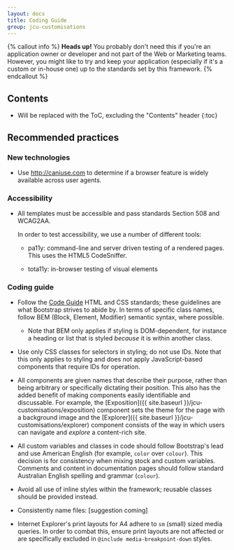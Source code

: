 ```yaml
---
layout: docs
title: Coding Guide
group: jcu-customisations
---
```


{% callout info %}
**Heads up!** You probably don't need this if you're an application owner or
developer and not part of the Web or Marketing teams. However, you might like to
try and keep your application (especially if it's a custom or in-house one) up
to the standards set by this framework.
{% endcallout %}

## Contents

* Will be replaced with the ToC, excluding the "Contents" header
{:toc}

## Recommended practices

### New technologies

* Use http://caniuse.com to determine if a browser feature is widely available
  across user agents.

### Accessibility

* All templates must be accessible and pass standards Section 508 and WCAG2AA.

  In order to test accessibility, we use a number of different tools:

  * pa11y: command-line and server driven testing of a rendered pages.  This
    uses the HTML5 CodeSniffer.

  * tota11y: in-browser testing of visual elements

### Coding guide

* Follow the [Code Guide](http://codeguide.co) HTML and CSS standards; these
  guidelines are what Bootstrap strives to abide by.  In terms of specific class
  names, follow BEM (Block, Element, Modifier) semantic syntax, where possible.

  * Note that BEM only applies if styling is DOM-dependent, for instance a
    heading or list that is styled *because* it is within another class.

* Use only CSS classes for selectors in styling; do not use IDs.  Note that this
  only applies to styling and does not apply JavaScript-based components that
  require IDs for operation.


* All components are given names that describe their purpose, rather than being
  arbitrary or specifically dictating their position.  This also has the added
  benefit of making components easily identifiable and discussable.  For
  example, the [Exposition]({{ site.baseurl }}/jcu-customisations/exposition)
  component sets the theme for the page with a background image and the
  [Explorer]({{ site.baseurl }}/jcu-customisations/explorer) component consists of
  the way in which users can navigate and *explore* a content-rich site.

* All custom variables and classes in code should follow Bootstrap's lead
  and use American English (for example, ``color`` over ``colour``).  This
  decision is for consistency when mixing stock and custom variables.  Comments
  and content in documentation pages should follow standard Australian English
  spelling and grammar (``colour``).

* Avoid all use of inline styles within the framework; reusable classes should
  be provided instead.

* Consistently name files: [suggestion coming]

* Internet Explorer's print layouts for A4 adhere to `sm` (small) sized media
  queries.  In order to combat this, ensure print layouts are not affected or
  are specifically excluded in `@include media-breakpoint-down` styles.
